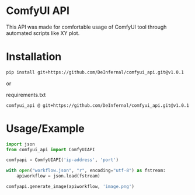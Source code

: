 # ComfyUI API
This API was made for comfortable usage of ComfyUI tool through automated scripts like XY plot.

# Installation
```bash
pip install git+https://github.com/DeInfernal/comfyui_api.git@v1.0.1
```

or

requirements.txt
```
comfyui_api @ git+https://github.com/DeInfernal/comfyui_api.git@v1.0.1
```

# Usage/Example
```python
import json
from comfyui_api import ComfyUIAPI

comfyapi = ComfyUIAPI('ip-address', 'port')

with open("workflow.json", "r", encoding="utf-8") as fstream:
    apiworkflow = json.load(fstream)

comfyapi.generate_image(apiworkflow, 'image.png')
```

